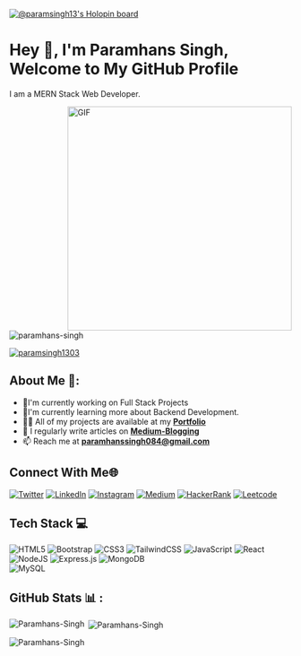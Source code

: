 [![@paramsingh13's Holopin board](https://holopin.me/paramsingh13)](https://holopin.io/@paramsingh13)

# Hey 👋, I'm Paramhans Singh, Welcome to My GitHub Profile
I am a MERN Stack Web Developer.

<img align="right" alt="GIF" src="https://www.techbabble.zone/content/images/2021/07/46207-programmer-1.gif" width="400px"  />

<p align="left"> <img src="https://komarev.com/ghpvc/?username=paramhans-singh&label=Profile%20views&color=0e75b6&style=flat" alt="paramhans-singh" /> </p>

<p align="left"> <a href="https://twitter.com/paramsingh1303" target="blank"><img src="https://img.shields.io/twitter/follow/paramsingh1303?logo=twitter&style=for-the-badge" alt="paramsingh1303" /></a> </p>


##  About Me 💫:

- 🌱I'm currently working on Full Stack Projects             
- 🔭I'm currently learning more about Backend Development.          
- 👨‍💻 All of my projects are available at my [**Portfolio**](https://paramhans-singh.github.io/Portfolio/)
- 📝 I regularly write articles on [**Medium-Blogging**](https://medium.com/@paramsingh13)
- 📫 Reach me at **paramhanssingh084@gmail.com**

## Connect With Me🌐

[![Twitter](https://img.shields.io/badge/Twitter-%231DA1F2.svg?logo=Twitter&logoColor=white)](https://twitter.com/paramsingh1303)
[![LinkedIn](https://img.shields.io/badge/LinkedIn-%230077B5.svg?logo=linkedin&logoColor=white)](https://www.linkedin.com/in/paramhans-singh13/)
[![Instagram](https://img.shields.io/badge/Instagram-%23E4405F.svg?logo=Instagram&logoColor=white)](https://instagram.com/paramsingh1303)
[![Medium](https://img.shields.io/badge/Medium-%23563D7C.svg?logo=Instagram&logoColor=white)](https://medium.com/@paramsingh13)
[![HackerRank](https://img.shields.io/badge/HackerRank-%2320232a.svg?logo=Instagram&logoColor=white)](https://www.hackerrank.com/paramsingh1303)
[![Leetcode](https://img.shields.io/badge/Leetcode-%FFFFFF.svg?logo=Instagram&logoColor=white)](https://www.leetcode.com/paramsingh11383)





## Tech Stack 💻

![HTML5](https://img.shields.io/badge/html5-%23E34F26.svg?style=for-the-badge&logo=html5&logoColor=white)
![Bootstrap](https://img.shields.io/badge/bootstrap-%23563D7C.svg?style=for-the-badge&logo=bootstrap&logoColor=white)
![CSS3](https://img.shields.io/badge/css3-%231572B6.svg?style=for-the-badge&logo=css3&logoColor=white)
![TailwindCSS](https://img.shields.io/badge/tailwindcss-%2338B2AC.svg?style=for-the-badge&logo=tailwind-css&logoColor=white)
![JavaScript](https://img.shields.io/badge/javascript-%23323330.svg?style=for-the-badge&logo=javascript&logoColor=%23F7DF1E)
![React](https://img.shields.io/badge/react-%2320232a.svg?style=for-the-badge&logo=react&logoColor=%2361DAFB)
![NodeJS](https://img.shields.io/badge/node.js-6DA55F?style=for-the-badge&logo=node.js&logoColor=white) 
![Express.js](https://img.shields.io/badge/express.js-%23404d59.svg?style=for-the-badge&logo=express&logoColor=%2361DAFB) 
![MongoDB](https://img.shields.io/badge/MongoDB-%234ea94b.svg?style=for-the-badge&logo=mongodb&logoColor=white) 	
![MySQL](https://img.shields.io/badge/mysql-%2300f.svg?style=for-the-badge&logo=mysql&logoColor=white) 


## GitHub Stats 📊 :

<p><img align="left" src="https://github-readme-stats.vercel.app/api/top-langs?username=paramhans-singh&show_icons=true&locale=en&layout=compact" alt="Paramhans-Singh" /></p>

<p>&nbsp;<img align="center" src="https://github-readme-stats.vercel.app/api?username=paramhans-singh&show_icons=true&locale=en" alt="Paramhans-Singh" /></p>

<p><img align="center" src="https://github-readme-streak-stats.herokuapp.com/?user=paramhans-singh&" alt="Paramhans-Singh" /></p>




